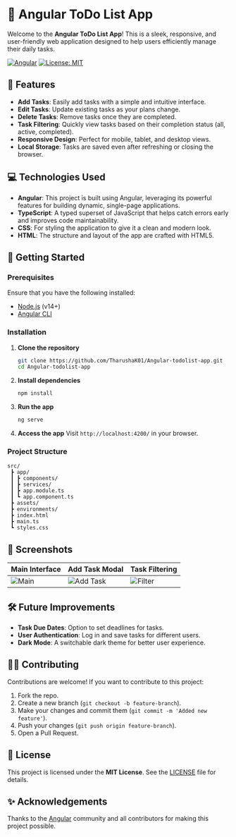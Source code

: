 
# 📝 Angular ToDo List App

Welcome to the **Angular ToDo List App**! This is a sleek, responsive, and user-friendly web application designed to help users efficiently manage their daily tasks.

[![Angular](https://img.shields.io/badge/Angular-v14-red?logo=angular&style=flat-square)](https://angular.io/) [![License: MIT](https://img.shields.io/badge/License-MIT-blue.svg)](LICENSE)

## 🎯 Features
- **Add Tasks**: Easily add tasks with a simple and intuitive interface.
- **Edit Tasks**: Update existing tasks as your plans change.
- **Delete Tasks**: Remove tasks once they are completed.
- **Task Filtering**: Quickly view tasks based on their completion status (all, active, completed).
- **Responsive Design**: Perfect for mobile, tablet, and desktop views.
- **Local Storage**: Tasks are saved even after refreshing or closing the browser.

## 💻 Technologies Used
- **Angular**: This project is built using Angular, leveraging its powerful features for building dynamic, single-page applications.
- **TypeScript**: A typed superset of JavaScript that helps catch errors early and improves code maintainability.
- **CSS**: For styling the application to give it a clean and modern look.
- **HTML**: The structure and layout of the app are crafted with HTML5.

## 🚀 Getting Started

### Prerequisites
Ensure that you have the following installed:
- [Node.js](https://nodejs.org/) (v14+)
- [Angular CLI](https://angular.io/cli)

### Installation

1. **Clone the repository**
   ```bash
   git clone https://github.com/TharushaK01/Angular-todolist-app.git
   cd Angular-todolist-app
   ```

2. **Install dependencies**
   ```bash
   npm install
   ```

3. **Run the app**
   ```bash
   ng serve
   ```

4. **Access the app**
   Visit `http://localhost:4200/` in your browser.

### Project Structure
```plaintext
src/
 ┣ app/
 ┃ ┣ components/
 ┃ ┣ services/
 ┃ ┣ app.module.ts
 ┃ ┗ app.component.ts
 ┣ assets/
 ┣ environments/
 ┣ index.html
 ┣ main.ts
 ┗ styles.css
```

## 📸 Screenshots
| Main Interface         | Add Task Modal          | Task Filtering        |
|------------------------|-------------------------|-----------------------|
| ![Main](screenshot1.png) | ![Add Task](screenshot2.png) | ![Filter](screenshot3.png) |

## 🛠️ Future Improvements
- **Task Due Dates**: Option to set deadlines for tasks.
- **User Authentication**: Log in and save tasks for different users.
- **Dark Mode**: A switchable dark theme for better user experience.

## 🧑‍💻 Contributing
Contributions are welcome! If you want to contribute to this project:
1. Fork the repo.
2. Create a new branch (`git checkout -b feature-branch`).
3. Make your changes and commit them (`git commit -m 'Added new feature'`).
4. Push your changes (`git push origin feature-branch`).
5. Open a Pull Request.

## 📝 License
This project is licensed under the **MIT License**. See the [LICENSE](LICENSE) file for details.

## ✨ Acknowledgements
Thanks to the [Angular](https://angular.io/) community and all contributors for making this project possible.
